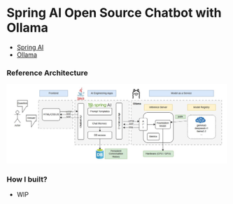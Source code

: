 # Spring AI Open Source Chatbot with Ollama

* [Spring AI](https://docs.spring.io/spring-ai/reference/)
* [Ollama](https://docs.spring.io/spring-ai/reference/api/chat/ollama-chat.html)

### Reference Architecture
![Architecture](docs/springai-chatbot3.jpg)

### How I built?
- WIP